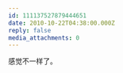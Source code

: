 ```yaml
---
id: 111137527879444651
date: 2010-10-22T04:38:00.000Z
reply: false
media_attachments: 0
---
```


感觉不一样了。 ​​​​

